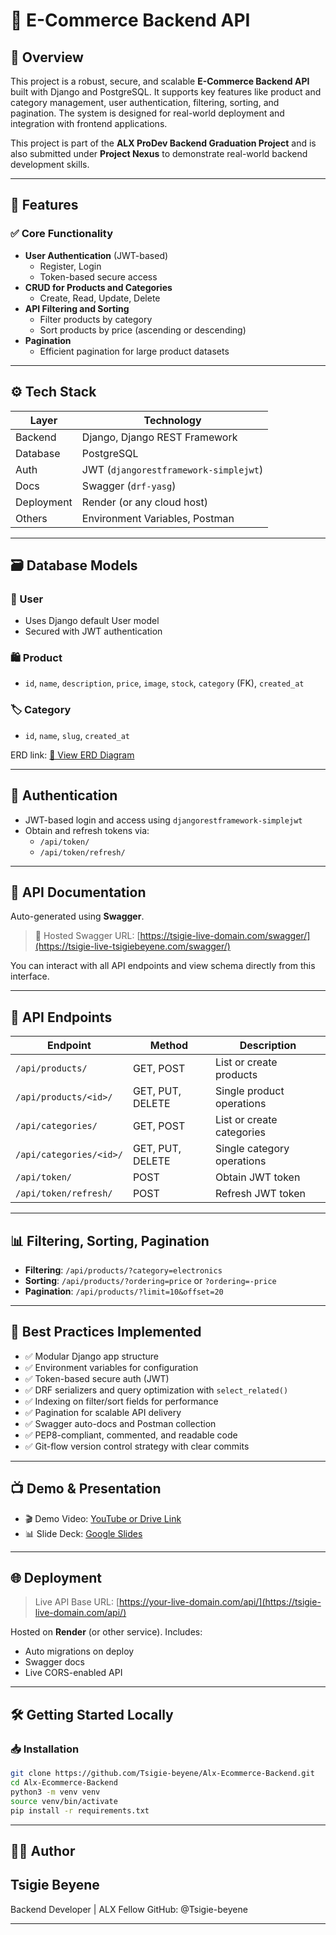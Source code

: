 # 🛒 E-Commerce Backend API

## 📌 Overview

This project is a robust, secure, and scalable **E-Commerce Backend API** built with Django and PostgreSQL. It supports key features like product and category management, user authentication, filtering, sorting, and pagination. The system is designed for real-world deployment and integration with frontend applications.

This project is part of the **ALX ProDev Backend Graduation Project** and is also submitted under **Project Nexus** to demonstrate real-world backend development skills.

---

## 🚀 Features

### ✅ Core Functionality

- **User Authentication** (JWT-based)
  - Register, Login
  - Token-based secure access
- **CRUD for Products and Categories**
  - Create, Read, Update, Delete
- **API Filtering and Sorting**
  - Filter products by category
  - Sort products by price (ascending or descending)
- **Pagination**
  - Efficient pagination for large product datasets

---

## ⚙️ Tech Stack

| Layer       | Technology             |
|-------------|------------------------|
| Backend     | Django, Django REST Framework |
| Database    | PostgreSQL             |
| Auth        | JWT (`djangorestframework-simplejwt`) |
| Docs        | Swagger (`drf-yasg`)   |
| Deployment  | Render (or any cloud host) |
| Others      | Environment Variables, Postman |

---

## 🗃️ Database Models

### 🧍 User
- Uses Django default User model
- Secured with JWT authentication

### 🛍️ Product
- `id`, `name`, `description`, `price`, `image`, `stock`, `category` (FK), `created_at`

### 🏷️ Category
- `id`, `name`, `slug`, `created_at`

ERD link: [📄 View ERD Diagram](https://tsigie-erd-link.com)

---

## 🔐 Authentication

- JWT-based login and access using `djangorestframework-simplejwt`
- Obtain and refresh tokens via:
  - `/api/token/`
  - `/api/token/refresh/`

---

## 📘 API Documentation

Auto-generated using **Swagger**.

> 📍 Hosted Swagger URL: [https://tsigie-live-domain.com/swagger/](https://tsigie-live-tsigiebeyene.com/swagger/)

You can interact with all API endpoints and view schema directly from this interface.

---

## 📂 API Endpoints

| Endpoint | Method | Description |
|----------|--------|-------------|
| `/api/products/` | GET, POST | List or create products |
| `/api/products/<id>/` | GET, PUT, DELETE | Single product operations |
| `/api/categories/` | GET, POST | List or create categories |
| `/api/categories/<id>/` | GET, PUT, DELETE | Single category operations |
| `/api/token/` | POST | Obtain JWT token |
| `/api/token/refresh/` | POST | Refresh JWT token |

---

## 📊 Filtering, Sorting, Pagination

- **Filtering**: `/api/products/?category=electronics`
- **Sorting**: `/api/products/?ordering=price` or `?ordering=-price`
- **Pagination**: `/api/products/?limit=10&offset=20`

---

## 🧠 Best Practices Implemented

- ✅ Modular Django app structure
- ✅ Environment variables for configuration
- ✅ Token-based secure auth (JWT)
- ✅ DRF serializers and query optimization with `select_related()`
- ✅ Indexing on filter/sort fields for performance
- ✅ Pagination for scalable API delivery
- ✅ Swagger auto-docs and Postman collection
- ✅ PEP8-compliant, commented, and readable code
- ✅ Git-flow version control strategy with clear commits

---

## 📺 Demo & Presentation

- 🎬 Demo Video: [YouTube or Drive Link](https://tsigie-demo-video-link.com)
- 📊 Slide Deck: [Google Slides](https://tsigie-slide-deck-link.com)

---

## 🌐 Deployment

> Live API Base URL: [https://your-live-domain.com/api/](https://tsigie-live-domain.com/api/)

Hosted on **Render** (or other service). Includes:
- Auto migrations on deploy
- Swagger docs
- Live CORS-enabled API

---

## 🛠️ Getting Started Locally

### 📥 Installation

```bash
git clone https://github.com/Tsigie-beyene/Alx-Ecommerce-Backend.git
cd Alx-Ecommerce-Backend
python3 -m venv venv
source venv/bin/activate
pip install -r requirements.txt
```
---
## 👨‍💻 Author
## Tsigie Beyene

Backend Developer | ALX Fellow
GitHub: @Tsigie-beyene

---
